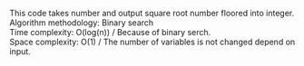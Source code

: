 This code takes number and output square root number floored into integer. <br>
Algorithm methodology: Binary search <br>
Time complexity: O(log(n)) / Because of binary serch. <br>
Space complexity: O(1) / The number of variables is not changed depend on input. <br>
